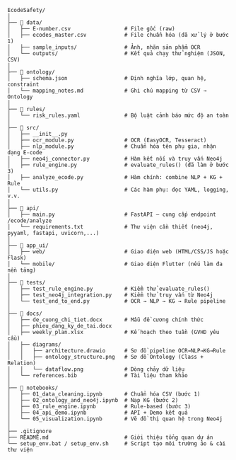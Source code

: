     EcodeSafety/
    │
    ├── 📁 data/
    │   ├── E-number.csv                 # File gốc (raw)
    │   ├── ecodes_master.csv            # File chuẩn hóa (đã xử lý ở bước 1)
    │   ├── sample_inputs/               # Ảnh, nhãn sản phẩm OCR
    │   └── outputs/                     # Kết quả chạy thử nghiệm (JSON, CSV)
    │
    ├── 📁 ontology/
    │   ├── schema.json                  # Định nghĩa lớp, quan hệ, constraint
    │   └── mapping_notes.md             # Ghi chú mapping từ CSV → Ontology
    │
    ├── 📁 rules/
    │   └── risk_rules.yaml              # Bộ luật cảnh báo mức độ an toàn
    │
    ├── 📁 src/
    │   ├── __init__.py
    │   ├── ocr_module.py                # OCR (EasyOCR, Tesseract)
    │   ├── nlp_module.py                # Chuẩn hóa tên phụ gia, nhận dạng E-code
    │   ├── neo4j_connector.py           # Hàm kết nối và truy vấn Neo4j
    │   ├── rule_engine.py               # evaluate_rules() (đã làm ở bước 3)
    │   ├── analyze_ecode.py             # Hàm chính: combine NLP + KG + Rule
    │   └── utils.py                     # Các hàm phụ: đọc YAML, logging, v.v.
    │
    ├── 📁 api/
    │   ├── main.py                      # FastAPI — cung cấp endpoint /ecode/analyze
    │   └── requirements.txt             # Thư viện cần thiết (neo4j, pyyaml, fastapi, uvicorn,...)
    │
    ├── 📁 app_ui/
    │   ├── web/                         # Giao diện web (HTML/CSS/JS hoặc Flask)
    │   └── mobile/                      # Giao diện Flutter (nếu làm đa nền tảng)
    │
    ├── 📁 tests/
    │   ├── test_rule_engine.py          # Kiểm thử evaluate_rules()
    │   ├── test_neo4j_integration.py    # Kiểm thử truy vấn từ Neo4j
    │   └── test_end_to_end.py           # OCR → NLP → KG → Rule pipeline
    │
    ├── 📁 docs/
    │   ├── de_cuong_chi_tiet.docx       # Mẫu đề cương chính thức
    │   ├── phieu_dang_ky_de_tai.docx
    │   ├── weekly_plan.xlsx             # Kế hoạch theo tuần (GVHD yêu cầu)
    │   ├── diagrams/
    │   │   ├── architecture.drawio      # Sơ đồ pipeline OCR→NLP→KG→Rule
    │   │   ├── ontology_structure.png   # Sơ đồ Ontology (Class + Relation)
    │   │   └── dataflow.png             # Dòng chảy dữ liệu
    │   └── references.bib               # Tài liệu tham khảo
    │
    ├── 📁 notebooks/
    │   ├── 01_data_cleaning.ipynb       # Chuẩn hóa CSV (bước 1)
    │   ├── 02_ontology_and_neo4j.ipynb  # Nạp KG (bước 2)
    │   ├── 03_rule_engine.ipynb         # Rule-based (bước 3)
    │   ├── 04_api_demo.ipynb            # API + Demo kết quả
    │   └── 05_visualization.ipynb       # Vẽ đồ thị quan hệ trong Neo4j
    │
    ├── .gitignore
    ├── README.md                        # Giới thiệu tổng quan dự án
    └── setup_env.bat / setup_env.sh     # Script tạo môi trường ảo & cài thư viện
